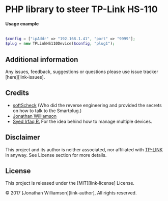 PHP library to steer TP-Link HS-110 
=========

#### Usage example


```php

$config = ["ipAddr" => "192.168.1.41", "port" => "9999"];
$plug = new TPLinkHS110Device($config, "plug1");


```

## Additional information

Any issues, feedback, suggestions or questions please use issue tracker [here][link-issues].

## Credits

- [softScheck](https://github.com/softScheck/tplink-smartplug) (Who did the reverse engineering and provided the secrets on how to talk to the Smartplug.)
- [Jonathan Williamson](https://github.com/jonnywilliamson/tplinksmartplug)
- [Syed Irfaq R.](https://github.com/irazasyed) For the idea behind how to manage multiple devices.

## Disclaimer

This project and its author is neither associated, nor affiliated with [TP-LINK](http://www.tp-link.com/en/) in anyway.
See License section for more details.

## License

This project is released under the [MIT][link-license] License.

© 2017 [Jonathan Williamson][link-author], All rights reserved.